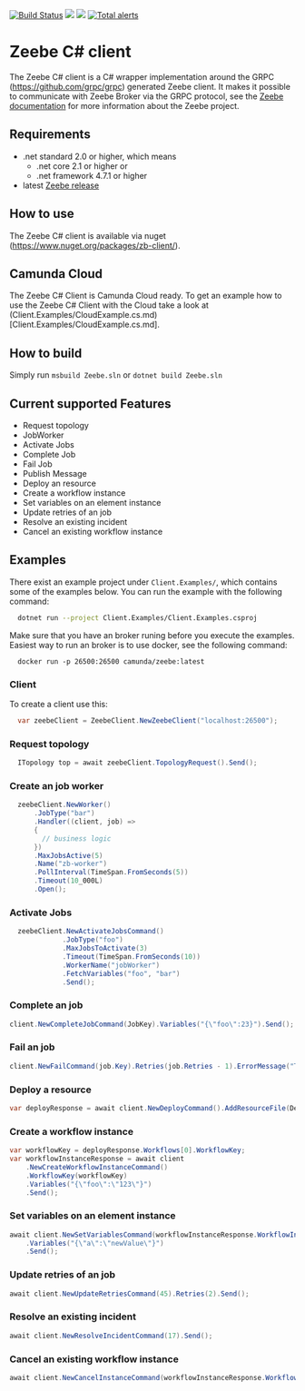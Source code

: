 [![Build Status](https://travis-ci.org/zeebe-io/zeebe-client-csharp.svg?branch=master)](https://travis-ci.org/zeebe-io/zeebe-client-csharp)
[![](https://img.shields.io/nuget/v/zb-client.svg)](https://www.nuget.org/packages/zb-client/) 
[![](https://img.shields.io/github/license/zeebe-io/zeebe-client-csharp.svg)](https://www.apache.org/licenses/LICENSE-2.0) 
[![Total alerts](https://img.shields.io/lgtm/alerts/g/zeebe-io/zb-csharp-client.svg?logo=lgtm&logoWidth=18)](https://lgtm.com/projects/g/zeebe-io/zb-csharp-client/alerts/) 



# Zeebe C# client

The Zeebe C# client is a C# wrapper implementation around the GRPC (https://github.com/grpc/grpc) generated Zeebe client.
It makes it possible to communicate with Zeebe Broker via the GRPC protocol, see the [Zeebe documentation](https://docs.zeebe.io/)
for more information about the Zeebe project.

## Requirements

 * .net standard 2.0 or higher, which means
   * .net core 2.1 or higher or
   * .net framework 4.7.1 or higher
 * latest [Zeebe release](https://github.com/zeebe-io/zeebe/releases/)

## How to use

The Zeebe C# client is available via nuget (https://www.nuget.org/packages/zb-client/).

## Camunda Cloud

The Zeebe C# Client is Camunda Cloud ready.
To get an example how to use the Zeebe C# Client with the Cloud take a look at (Client.Examples/CloudExample.cs.md)[Client.Examples/CloudExample.cs.md].

## How to build

Simply run `msbuild Zeebe.sln` or `dotnet build Zeebe.sln`

## Current supported Features

* Request topology
* JobWorker
* Activate Jobs
* Complete Job
* Fail Job
* Publish Message
* Deploy an resource
* Create a workflow instance
* Set variables on an element instance
* Update retries of an job
* Resolve an existing incident
* Cancel an existing workflow instance

## Examples

There exist an example project under `Client.Examples/`, which contains some of the examples below.
You can run the example with the following command:

```bash
  dotnet run --project Client.Examples/Client.Examples.csproj 
```

Make sure that you have an broker runing before you execute the examples.
Easiest way to run an broker is to use docker, see the following command:

```
  docker run -p 26500:26500 camunda/zeebe:latest
```

### Client

To create a client use this:

```csharp
  var zeebeClient = ZeebeClient.NewZeebeClient("localhost:26500");
```

### Request topology

```csharp
  ITopology top = await zeebeClient.TopologyRequest().Send(); 
```

### Create an job worker

```csharp
  zeebeClient.NewWorker()
      .JobType("bar")
      .Handler((client, job) =>
      {
        // business logic
      })
      .MaxJobsActive(5)
      .Name("zb-worker")
      .PollInterval(TimeSpan.FromSeconds(5))
      .Timeout(10_000L)
      .Open();
```

### Activate Jobs

```csharp
  zeebeClient.NewActivateJobsCommand()
             .JobType("foo")
             .MaxJobsToActivate(3)
             .Timeout(TimeSpan.FromSeconds(10))
             .WorkerName("jobWorker")
             .FetchVariables("foo", "bar")
             .Send();
```

### Complete an job

```csharp
client.NewCompleteJobCommand(JobKey).Variables("{\"foo\":23}").Send();
```

### Fail an job

```csharp
client.NewFailCommand(job.Key).Retries(job.Retries - 1).ErrorMessage("This job failed.").Send();
```

### Deploy a resource

```csharp
var deployResponse = await client.NewDeployCommand().AddResourceFile(DemoProcessPath).Send();
```

### Create a workflow instance
```csharp
var workflowKey = deployResponse.Workflows[0].WorkflowKey;
var workflowInstanceResponse = await client
    .NewCreateWorkflowInstanceCommand()
    .WorkflowKey(workflowKey)
    .Variables("{\"foo\":\"123\"}")
    .Send();
```

### Set variables on an element instance

```csharp
await client.NewSetVariablesCommand(workflowInstanceResponse.WorkflowInstanceKey)
    .Variables("{\"a\":\"newValue\"}")
    .Send();
```

### Update retries of an job

```csharp
await client.NewUpdateRetriesCommand(45).Retries(2).Send();
```

### Resolve an existing incident

```csharp
await client.NewResolveIncidentCommand(17).Send();
```

### Cancel an existing workflow instance
```csharp
await client.NewCancelInstanceCommand(workflowInstanceResponse.WorkflowInstanceKey).Send();
```


